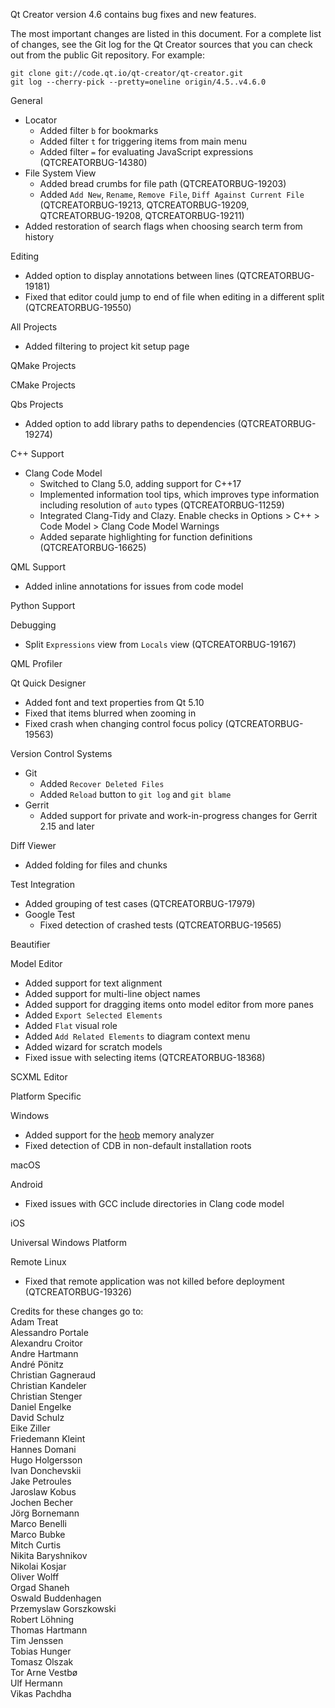 Qt Creator version 4.6 contains bug fixes and new features.

The most important changes are listed in this document. For a complete
list of changes, see the Git log for the Qt Creator sources that
you can check out from the public Git repository. For example:

    git clone git://code.qt.io/qt-creator/qt-creator.git
    git log --cherry-pick --pretty=oneline origin/4.5..v4.6.0

General

* Locator
    * Added filter `b` for bookmarks
    * Added filter `t` for triggering items from main menu
    * Added filter `=` for evaluating JavaScript expressions
      (QTCREATORBUG-14380)
* File System View
    * Added bread crumbs for file path (QTCREATORBUG-19203)
    * Added `Add New`, `Rename`, `Remove File`, `Diff Against Current File`
      (QTCREATORBUG-19213, QTCREATORBUG-19209, QTCREATORBUG-19208,
      QTCREATORBUG-19211)
* Added restoration of search flags when choosing search term from history

Editing

* Added option to display annotations between lines (QTCREATORBUG-19181)
* Fixed that editor could jump to end of file when editing in a different split
  (QTCREATORBUG-19550)

All Projects

* Added filtering to project kit setup page

QMake Projects

CMake Projects

Qbs Projects

* Added option to add library paths to dependencies (QTCREATORBUG-19274)

C++ Support

* Clang Code Model
    * Switched to Clang 5.0, adding support for C++17
    * Implemented information tool tips, which improves type information
      including resolution of `auto` types (QTCREATORBUG-11259)
    * Integrated Clang-Tidy and Clazy.
      Enable checks in Options > C++ > Code Model > Clang Code Model Warnings
    * Added separate highlighting for function definitions (QTCREATORBUG-16625)

QML Support

* Added inline annotations for issues from code model

Python Support

Debugging

* Split `Expressions` view from `Locals` view (QTCREATORBUG-19167)

QML Profiler

Qt Quick Designer

* Added font and text properties from Qt 5.10
* Fixed that items blurred when zooming in
* Fixed crash when changing control focus policy (QTCREATORBUG-19563)

Version Control Systems

* Git
    * Added `Recover Deleted Files`
    * Added `Reload` button to `git log` and `git blame`
* Gerrit
    * Added support for private and work-in-progress changes for
      Gerrit 2.15 and later

Diff Viewer

* Added folding for files and chunks

Test Integration

* Added grouping of test cases (QTCREATORBUG-17979)
* Google Test
    * Fixed detection of crashed tests (QTCREATORBUG-19565)

Beautifier

Model Editor

* Added support for text alignment
* Added support for multi-line object names
* Added support for dragging items onto model editor from more panes
* Added `Export Selected Elements`
* Added `Flat` visual role
* Added `Add Related Elements` to diagram context menu
* Added wizard for scratch models
* Fixed issue with selecting items (QTCREATORBUG-18368)

SCXML Editor

Platform Specific

Windows

* Added support for the [heob](https://github.com/ssbssa/heob/releases)
  memory analyzer
* Fixed detection of CDB in non-default installation roots

macOS

Android

* Fixed issues with GCC include directories in Clang code model

iOS

Universal Windows Platform

Remote Linux

* Fixed that remote application was not killed before deployment
  (QTCREATORBUG-19326)

Credits for these changes go to:  
Adam Treat  
Alessandro Portale  
Alexandru Croitor  
Andre Hartmann  
André Pönitz  
Christian Gagneraud  
Christian Kandeler  
Christian Stenger  
Daniel Engelke  
David Schulz  
Eike Ziller  
Friedemann Kleint  
Hannes Domani  
Hugo Holgersson  
Ivan Donchevskii  
Jake Petroules  
Jaroslaw Kobus  
Jochen Becher  
Jörg Bornemann  
Marco Benelli  
Marco Bubke  
Mitch Curtis  
Nikita Baryshnikov  
Nikolai Kosjar  
Oliver Wolff  
Orgad Shaneh  
Oswald Buddenhagen  
Przemyslaw Gorszkowski  
Robert Löhning  
Thomas Hartmann  
Tim Jenssen  
Tobias Hunger  
Tomasz Olszak  
Tor Arne Vestbø  
Ulf Hermann  
Vikas Pachdha
